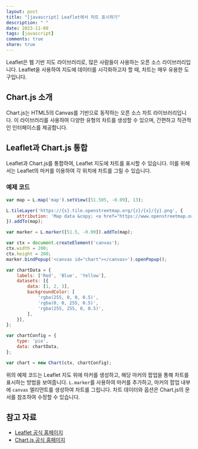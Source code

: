 ```yaml
---
layout: post
title: "[javascript] Leaflet에서 차트 표시하기"
description: " "
date: 2023-11-08
tags: [javascript]
comments: true
share: true
---
```


Leaflet은 웹 기반 지도 라이브러리로, 많은 사람들이 사용하는 오픈 소스 라이브러리입니다. Leaflet을 사용하여 지도에 데이터를 시각화하고자 할 때, 차트는 매우 유용한 도구입니다.

## Chart.js 소개

Chart.js는 HTML5의 Canvas를 기반으로 동작하는 오픈 소스 차트 라이브러리입니다. 이 라이브러리를 사용하여 다양한 유형의 차트를 생성할 수 있으며, 간편하고 직관적인 인터페이스를 제공합니다.

## Leaflet과 Chart.js 통합

Leaflet과 Chart.js를 통합하여, Leaflet 지도에 차트를 표시할 수 있습니다. 이를 위해서는 Leaflet의 마커를 이용하여 각 위치에 차트를 그릴 수 있습니다.

### 예제 코드

```javascript
var map = L.map('map').setView([51.505, -0.09], 13);

L.tileLayer('https://{s}.tile.openstreetmap.org/{z}/{x}/{y}.png', {
    attribution: 'Map data &copy; <a href="https://www.openstreetmap.org/">OpenStreetMap</a> contributors',
}).addTo(map);

var marker = L.marker([51.5, -0.09]).addTo(map);

var ctx = document.createElement('canvas');
ctx.width = 200;
ctx.height = 200;
marker.bindPopup('<canvas id="chart"></canvas>').openPopup();

var chartData = {
    labels: ['Red', 'Blue', 'Yellow'],
    datasets: [{
        data: [1, 2, 3],
        backgroundColor: [
            'rgba(255, 0, 0, 0.5)',
            'rgba(0, 0, 255, 0.5)',
            'rgba(255, 255, 0, 0.5)',
        ],
    }],
};

var chartConfig = {
    type: 'pie',
    data: chartData,
};

var chart = new Chart(ctx, chartConfig);
```

위의 예제 코드는 Leaflet 지도 위에 마커를 생성하고, 해당 마커의 팝업을 통해 차트를 표시하는 방법을 보여줍니다. `L.marker`를 사용하여 마커를 추가하고, 마커의 팝업 내부에 `canvas` 엘리먼트를 생성하여 차트를 그립니다. 차트 데이터와 옵션은 Chart.js의 문서를 참조하여 수정할 수 있습니다.

## 참고 자료

- [Leaflet 공식 홈페이지](https://leafletjs.com/)
- [Chart.js 공식 홈페이지](https://www.chartjs.org/)